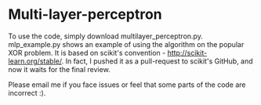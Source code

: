 Multi-layer-perceptron
======================

To use the code, simply download multilayer_perceptron.py. mlp_example.py shows an example of using the algorithm on the popular XOR problem.  It is based on scikit's convention - http://scikit-learn.org/stable/. In fact, I pushed it as a pull-request to scikit's GitHub, and now it waits for the final review.

Please email me if you face issues or feel that some parts of the code are incorrect :).

